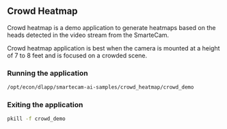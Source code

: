 ## Crowd Heatmap

Crowd heatmap is a demo application to generate heatmaps based on the
heads detected in the video stream from the SmarteCam.

Crowd heatmap
application is best when the camera is mounted at a height of 7 to 8
feet and is focused on a crowded scene.

### Running the application
```bash
/opt/econ/dlapp/smartecam-ai-samples/crowd_heatmap/crowd_demo
```

### Exiting the application
```bash
pkill -f crowd_demo
```
